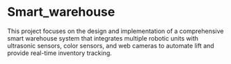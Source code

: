 # Smart_warehouse
 This project focuses on the design and implementation of a comprehensive smart warehouse system that integrates multiple robotic units with ultrasonic sensors, color sensors, and web cameras to automate lift and provide real-time inventory tracking.
